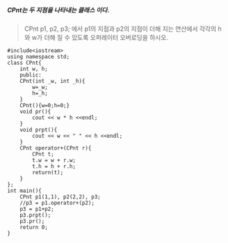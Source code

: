 ##### CPnt는 두 지점을 나타내는 클래스 이다. 
> CPnt p1, p2, p3;
에서 p1의 지점과 p2의 지점이 더해 지는 연산에서
각각의 h와 w가 더해 질 수 있도록
오퍼레이터 오버로딩을 하시오.

~~~
#include<iostream>
using namespace std;
class CPnt{
    int w, h;
    public:
    CPnt(int _w, int _h){
        w=_w;
        h=_h;
    }
    CPnt(){w=0;h=0;}
    void pr(){
        cout << w * h <<endl;
    }
    void prpt(){
        cout << w << " " << h <<endl;
    }
    CPnt operator+(CPnt r){
        CPnt t;
        t.w = w + r.w;
        t.h = h + r.h;
        return(t);
    }
};
int main(){
    CPnt p1(1,1), p2(2,2), p3;
    //p3 = p1.operator+(p2);
    p3 = p1+p2;
    p3.prpt();
    p3.pr();
    return 0;
}
~~~ 
